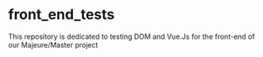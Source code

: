 # front_end_tests
This repository is dedicated to testing DOM and Vue.Js for the front-end of our Majeure/Master project
